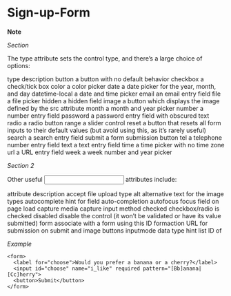 # Sign-up-Form

**Note**

*Section*

The type attribute sets the control type, and there’s a large choice of options:

type	description
button	a button with no default behavior
checkbox	a check/tick box
color	a color picker
date	a date picker for the year, month, and day
datetime-local	a date and time picker
email	an email entry field
file	a file picker
hidden	a hidden field
image	a button which displays the image defined by the src attribute
month	a month and year picker
number	a number entry field
password	a password entry field with obscured text
radio	a radio button
range	a slider control
reset	a button that resets all form inputs to their default values (but avoid using this, as it’s rarely useful)
search	a search entry field
submit	a form submission button
tel	a telephone number entry field
text	a text entry field
time	a time picker with no time zone
url	a URL entry field
week	a week number and year picker

*Section 2*

Other useful <input> attributes include:

attribute	description
accept	file upload type
alt	alternative text for the image types
autocomplete	hint for field auto-completion
autofocus	focus field on page load
capture	media capture input method
checked	checkbox/radio is checked
disabled	disable the control (it won’t be validated or have its value submitted)
form	associate with a form using this ID
formaction	URL for submission on submit and image buttons
inputmode	data type hint
list	ID of <datalist> autocomplete options
max	maximum value
maxlength	maximum string length
min	minimum value
minlength	minimum string length
name	name of control, as submitted to server
pattern	a regular expression pattern, such as [A-Z]+ for one or more uppercase characters
placeholder	placeholder text when the field value is empty
readonly	the field is not editable, but it will still be validated and submitted
required	the field is required
size	the size of the control (often overridden in CSS)
spellcheck	set true or false spell-checking
src	image URL
step	incremental values in numbers and ranges
type	field type (see above)
value	the initial value

*Example*

    <form>
      <label for="choose">Would you prefer a banana or a cherry?</label>
      <input id="choose" name="i_like" required pattern="[Bb]anana|[Cc]herry">
      <button>Submit</button>
    </form>